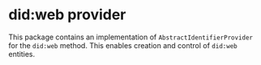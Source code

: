# did:web provider

This package contains an implementation of `AbstractIdentifierProvider` for the `did:web` method.
This enables creation and control of `did:web` entities.
